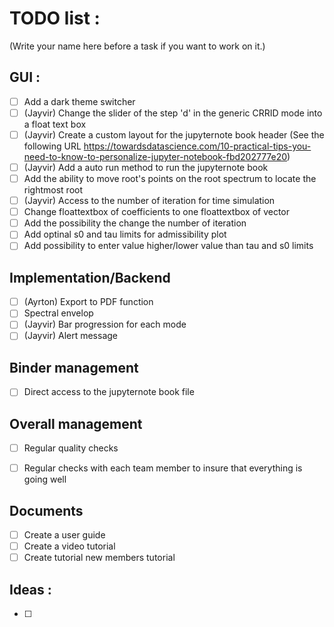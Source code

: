 # TODO list :

(Write your name here before a task if you want to work on it.)

## GUI :

- [ ] Add a dark theme switcher
- [ ] (Jayvir) Change the slider of the step 'd' in the generic CRRID mode into a float text box
- [ ] (Jayvir) Create a custom layout for the jupyternote book header (See the following URL https://towardsdatascience.com/10-practical-tips-you-need-to-know-to-personalize-jupyter-notebook-fbd202777e20)
- [ ] (Jayvir) Add a auto run method to run the jupyternote book
- [ ] Add the ability to move root's points on the root spectrum to locate the rightmost root
- [ ] (Jayvir) Access to the number of iteration for time simulation
- [ ] Change floattextbox of coefficients to one floattextbox of vector
- [ ] Add the possibility the change the number of iteration
- [ ] Add optinal s0 and tau limits for admissibility plot
- [ ] Add possibility to enter value higher/lower value than tau and s0 limits

## Implementation/Backend

- [ ] (Ayrton) Export to PDF function
- [ ] Spectral envelop
- [ ] (Jayvir) Bar progression for each mode
- [ ] (Jayvir) Alert message

## Binder management

- [ ] Direct access to the jupyternote book file

## Overall management

- [ ] Regular quality checks
- [ ] Regular checks with each team member to insure that everything is going well


## Documents

- [ ] Create a user guide
- [ ] Create a video tutorial
- [ ] Create tutorial new members tutorial

## Ideas :

- [ ] 
